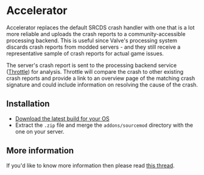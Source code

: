 # Accelerator
Accelerator replaces the default SRCDS crash handler with one that is a lot more reliable and uploads the crash reports to a community-accessible processing backend.
This is useful since Valve's processing system discards crash reports from modded servers - and they still receive a representative sample of crash reports for actual game issues.

The server's crash report is sent to the processing backend service ([Throttle](https://crash.limetech.org/)) for analysis.
Throttle will compare the crash to other existing crash reports and provide a link to an overview page of the matching crash signature and could include information on resolving the cause of the crash.

## Installation
- [Download the latest build for your OS](https://builds.limetech.org/?p=accelerator)
- Extract the `.zip` file and merge the `addons/sourcemod` directory with the one on your server.

## More information
If you'd like to know more information then please read [this thread](https://forums.alliedmods.net/showthread.php?t=277703).
